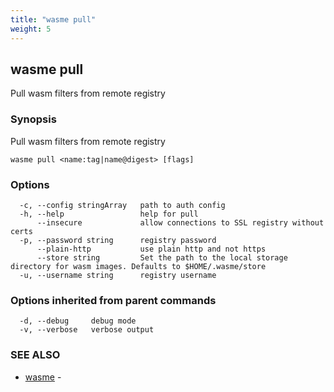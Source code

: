 ```yaml
---
title: "wasme pull"
weight: 5
---
```

## wasme pull

Pull wasm filters from remote registry

### Synopsis

Pull wasm filters from remote registry


```
wasme pull <name:tag|name@digest> [flags]
```

### Options

```
  -c, --config stringArray   path to auth config
  -h, --help                 help for pull
      --insecure             allow connections to SSL registry without certs
  -p, --password string      registry password
      --plain-http           use plain http and not https
      --store string         Set the path to the local storage directory for wasm images. Defaults to $HOME/.wasme/store
  -u, --username string      registry username
```

### Options inherited from parent commands

```
  -d, --debug     debug mode
  -v, --verbose   verbose output
```

### SEE ALSO

* [wasme](../wasme)	 - 

